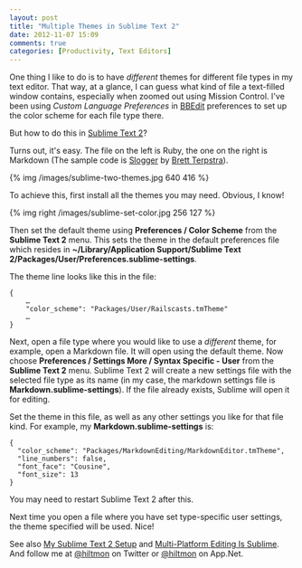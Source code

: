 ```yaml
---
layout: post
title: "Multiple Themes in Sublime Text 2"
date: 2012-11-07 15:09
comments: true
categories: [Productivity, Text Editors]
---
```


One thing I like to do is to have *different* themes for different file types in my text editor. That way, at a glance, I can guess what kind of file a text-filled window contains, especially when zoomed out using Mission Control. I've been using *Custom Language Preferences* in [BBEdit](http://www.barebones.com/products/bbedit/index.html) preferences to set up the color scheme for each file type there.

But how to do this in [Sublime Text 2](http://www.sublimetext.com)?

Turns out, it's easy. The file on the left is Ruby, the one on the right is Markdown (The sample code is [Slogger](http://ttscoff.github.com/Slogger/) by [Brett Terpstra](https://twitter.com/ttscoff)).

{% img /images/sublime-two-themes.jpg 640 416 %}

To achieve this, first install all the themes you may need. Obvious, I know!

{% img right /images/sublime-set-color.jpg 256 127 %}

Then set the default theme using **Preferences / Color Scheme** from the **Sublime Text 2** menu.  This sets the theme in the default  preferences file which resides in **~/Library/Application Support/Sublime Text 2/Packages/User/Preferences.sublime-settings**.

The theme line looks like this in the file:

```
{
	…
	"color_scheme": "Packages/User/Railscasts.tmTheme"
	… 
}
```

Next, open a file type where you would like to use a *different* theme, for example, open a Markdown file. It will open using the default theme. Now choose **Preferences / Settings More / Syntax Specific - User** from the **Sublime Text 2** menu. Sublime Text 2 will create a new settings file with the selected file type as its name (in my case, the markdown settings file is **Markdown.sublime-settings**). If the file already exists, Sublime will open it for editing.  

Set the theme in this file, as well as any other settings you like for that file kind.  For example, my **Markdown.sublime-settings** is:

```
{
  "color_scheme": "Packages/MarkdownEditing/MarkdownEditor.tmTheme",
  "line_numbers": false,
  "font_face": "Cousine",
  "font_size": 13
}
```

You may need to restart Sublime Text 2 after this.

Next time you open a file where you have set type-specific user settings, the theme specified will be used. Nice!

See also [My Sublime Text 2 Setup](http://hiltmon.com/blog/2012/08/14/my-sublime-text-2-setup/) and [Multi-Platform Editing Is Sublime](http://www.hiltmon.com/blog/2012/11/26/multi-platform-editing-is-sublime/). And follow me at [@hiltmon](https://twitter.com/hiltmon) on Twitter or [@hiltmon](https://alpha.app.net/hiltmon) on App.Net.
